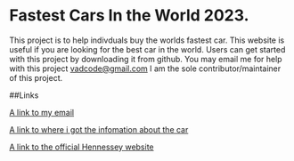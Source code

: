 # Fastest Cars In the World 2023.

This project is to help indivduals buy the worlds fastest car.
This website is useful if you are looking for the best car in the world.
Users can get started with this project by downloading it from github.
You may email me for help with this project vadcode@gmail.com 
I am the sole contributor/maintainer of this project.


##Links

[A link to my email](vadcode@gmail.com)

[A link to where i got the infomation about the car](https://performancedrive.com.au/hennessey-venom-f5-revealed-485kmh-top-speed-target-0214/)

[A link to the official Hennessey website](https://www.hennesseyspecialvehicles.com/)

